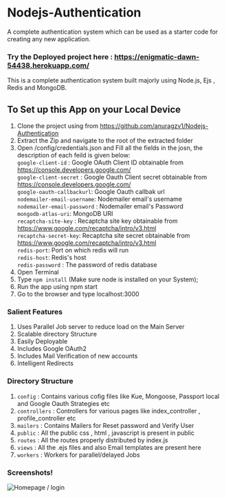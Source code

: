 # Nodejs-Authentication
A complete authentication system which can be used as a starter code for creating any
new application.

### Try the Deployed project here :  https://enigmatic-dawn-54438.herokuapp.com/

This is a complete authentication system built majorly using Node.js, Ejs , Redis and MongoDB.  
## To Set up this App on your Local Device 

1) Clone the project using from https://github.com/anuragzv1/Nodejs-Authentication
2) Extract the Zip and navigate to the root of the extracted folder
3) Open /config/credentials.json and Fill all the fields in the josn, the description of each feild is given below:  
 `google-client-id` : Google OAuth Client ID obtainable from https://console.developers.google.com/  
 `google-client-secret` : Google Oauth Client secret obtainable from https://console.developers.google.com/  
 `google-oauth-callbackurl`: Google Oauth callbak url  
 `nodemailer-email-username`: Nodemailer email's username  
 `nodemailer-email-password` : Nodemailer email's Password   
 `mongodb-atlas-uri`: MongoDB URI  
 `recaptcha-site-key` : Recaptcha site key obtainable from https://www.google.com/recaptcha/intro/v3.html  
 `recaptcha-secret-key`: Recaptcha site secret obtainable from https://www.google.com/recaptcha/intro/v3.html   
 `redis-port`: Port on which redis will run  
 `redis-host`: Redis's host  
 `redis-password` : The password of redis database  
4) Open Terminal
5) Type `npm install` (Make sure node is installed on your System);
6) Run the app using npm start
7) Go to the browser and type localhost:3000

### Salient Features

1) Uses Parallel Job server to reduce load on the Main Server
2) Scalable directory Structure
3) Easily Deployable
4) Includes Google OAuth2
5) Includes Mail Verification of new accounts
6) Intelligent Redirects

### Directory Structure

1) `config` : Contains various cofig files like Kue, Mongoose, Passport local and Google Oauth Strategies etc  
2) `controllers` : Controllers for various pages like index_controller , profile_controller etc
3) `mailers` : Contains Mailers for Reset password and Verify User
4) `public` : All the public css , html , javascript is present in public
5) `routes` : All the routes properly distributed by index.js
6) `views` : All the .ejs files and also Email templates are present here
7) `workers` : Workers for parallel/delayed Jobs 

### Screenshots!

![Homepage / login]()


